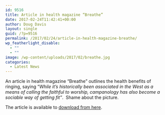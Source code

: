 ```yaml
---
id: 9516
title: Article in health magazine “Breathe”
date: 2017-02-24T11:42:41+00:00
author: Doug Davis
layout: single
guid: /?p=9516
permalink: /2017/02/24/article-in-health-magazine-breathe/
wp_featherlight_disable:
  - ""
  - ""
image: /wp-content/uploads/2017/02/breathe.jpg
categories:
  - Latest News
---
```

An article in health magazine “Breathe” outlines the health benefits of ringing, saying “_While it’s historically been associated in the West as a means of calling the faithful to worship, campanology has also become a sociable way of getting fit”_.  Shame about the picture.

The article is available to <a href="https://cccbr.org.uk/wp-content/uploads/2017/02/Breathe_issue_4_-_Campanology.pdf" target="_blank">download from here</a>.
